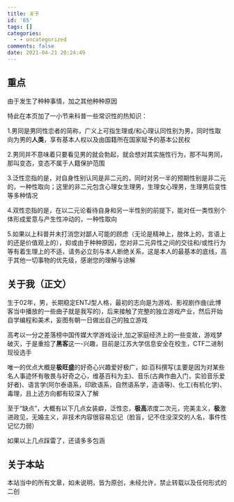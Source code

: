 ```yaml
---
title: 关于
id: '65'
tags: []
categories:
  - - uncategorized
comments: false
date: 2021-04-21 20:24:49
---
```


## 重点

由于发生了种种事情，加之其他种种原因

特此在本页加了一小节来科普一些常识性的热知识：

1.男同是男同性恋者的简称，广义上可指生理或/和心理认同性别为男，同时性取向为男的**人类**，享有基本人权以及由国籍所在国家赋予的基本公民权

2.男同并不意味着只要看见男的就会勃起，就会想对其实施性行为，那不叫男同，那叫变态，变态不属于人籍保护范围

3.泛性恋指的是，对自身性别认同是非二元的，同时对另一半的预期性别是非二元的，一种性取向；这里的非二元包含心理女生理男，生理女心理男，生理男后变性等多种情况

4.双性恋指的是，在以二元论看待自身和另一半性别的前提下，能对任一类性别个体形成爱意与产生性冲动的，一种性取向

5.如果以上科普并未打消您对鄙人可能的顾虑（无论是精神上，肢体上的，言语上的还是价值观上的），抑或由于种种原因，您对非二元异性之间的交往和/或性行为等有着生理上的不适，请务必立刻与本人断绝关系，这是本人的最基本的底线，高于其他一切事物的优先级，感谢您的理解与谅解

## 关于我（正文）

生于02年，男，长期稳定ENTJ型人格，最初的志向是为游戏、影视剧作曲(此博客当中播放的一些曲子就是我写的)，后来接触了完整的独立游戏产业，然后开始自学编程和美术，妄图有朝一日做出自己的独立游戏

高考以一分之差落榜中国传媒大学游戏设计,加之家庭经济上的一些变故，游戏梦破灭，于是重拾了**黑客**这一-兴趣，目前是江苏大学信息安全在校生，CTF二进制现役选手

唯一的优点大概是**极旺盛**的好奇心兴趣爱好极广，如:百科撰写(主要是因为对某些名人事迹怀有敬畏与好奇之心，维基百科为主)、音乐(古典作曲入门，实验音乐爱好者)、语言学(阿尔泰语系，印欧语系，自然语系学，造语等)、化工(有机化学)、毒理，且上述方向都有较深入了解

至于“缺点”，大概有以下几点女装癖，泛性恋，**极高**浓度二次元，完美主义，**极**激进政见，无婚主义，非技术内容很容易忘记（脸盲，记不住没深交的人名，事件性记忆力弱）

如果以上几点踩雷了，还请多多包涵

## 关于本站

本站当中的所有文章，如未说明，皆为原创，未经允许，禁止转载以及任何形式的二创